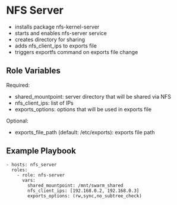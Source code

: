 NFS Server
=========

* installs package nfs-kernel-server
* starts and enables nfs-server service
* creates directory for sharing
* adds nfs_client_ips to exports file
* triggers exportfs command on exports file change

Role Variables
--------------

Required:
  * shared_mountpoint: server directory that will be shared via NFS
  * nfs_client_ips: list of IPs
  * exports_options: options that will be used in exports file

Optional:
  * exports_file_path (default: /etc/exports): exports file path

Example Playbook
----------------
```
- hosts: nfs_server
  roles:
    - role: nfs-server
      vars:
        shared_mountpoint: /mnt/swarm_shared
        nfs_client_ips: [192.168.0.2, 192.168.0.3]
        exports_options: (rw,sync,no_subtree_check)
```
